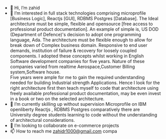 - 👋 Hi, I’m zahid
- 👀 I’m interested in full stack technologies comprising microprofile [Business Logic], Reactjs [GUI], RDBMS Postgres [Database].
      The Ideal architecture must be simple, flexible and opensource [free access to professional product documentation].
      An example of simple is, US DOD (Department of Defence)'s decision to adopt one programming language, Ada.
      The architecture must be flexible enough to allow for break down of Complex business domain.
      Responsive to end user demands, institution of failure & recovery for loosely coupled components.
      I adopted these concepts whilst working in English Software development companies for five years.
      Nature of these companies varied from realtime Aerospace,Customer Billing system,Software house.  
      Five years were ample for me to gain the required understanding needed for building Industrial strength Applications.
      Hence I look for the right architecture first then teach myself to code that architecture using freely available
      professional product documentation, may be even invest in a book or two on the selected architecture.
- 🌱 I’m currently skilling up without supervision  Microprofile on IBM openliberty Reactjs , RDBMS Postgres
      comparatively there are University degree students learning to code without the understanding of architectural considerations.  
- 💞️ I’m looking to collaborate on  e-commerce projects
- 📫 How to reach me zahidr1000@gmail.com compa

<!---
zahidr/zahidr is a ✨ special ✨ repository because its `README.md` (this file) appears on your GitHub profile.
You can click the Preview link to take a look at your changes.
--->
